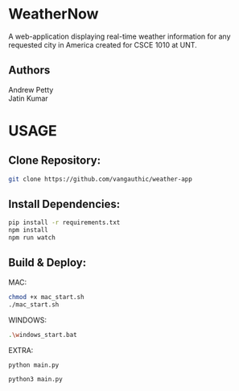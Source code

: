 # WeatherNow

A web-application displaying real-time weather information for any requested city in America created for CSCE 1010 at UNT.

## Authors

Andrew Petty<br/>
Jatin Kumar

# USAGE

## Clone Repository:<br/>
```bash
git clone https://github.com/vangauthic/weather-app
```

## Install Dependencies:<br/>
```bash
pip install -r requirements.txt
npm install
npm run watch
```

## Build & Deploy:<br/>
MAC: <br/>
```bash
chmod +x mac_start.sh
./mac_start.sh
```
WINDOWS:<br/> 
```bash
.\windows_start.bat
```
EXTRA:<br/>
```bash
python main.py
```
```bash
python3 main.py
```